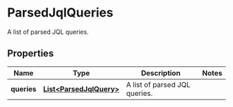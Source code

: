 

# ParsedJqlQueries

A list of parsed JQL queries.
## Properties

Name | Type | Description | Notes
------------ | ------------- | ------------- | -------------
**queries** | [**List&lt;ParsedJqlQuery&gt;**](ParsedJqlQuery.md) | A list of parsed JQL queries. | 



